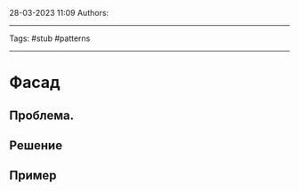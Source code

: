28-03-2023
11:09
Authors: 
***
Tags: #stub #patterns 
***
# Фасад


## Проблема.


## Решение


## Пример

